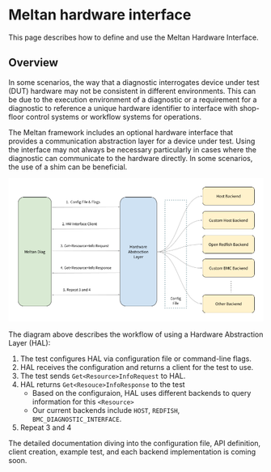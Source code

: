 # Meltan hardware interface



<!--*
freshness: { owner: 'yuanlinw' reviewed: '2021-09-20' }
*-->

This page describes how to define and use the Meltan Hardware Interface.

## Overview

In some scenarios, the way that a diagnostic interrogates device under test
(DUT) hardware may not be consistent in different environments. This can be due
to the execution environment of a diagnostic or a requirement for a diagnostic
to reference a unique hardware identifier to interface with shop-floor control
systems or workflow systems for operations.

The Meltan framework includes an optional hardware interface that provides a
communication abstraction layer for a device under test. Using the interface may
not always be necessary particularly in cases where the diagnostic can
communicate to the hardware directly. In some scenarios, the use of a shim can
be beneficial.

![hw_abstraction_layer](hardware_abstraction_layer.png)

The diagram above describes the workflow of using a Hardware Abstraction Layer
(HAL):

1.  The test configures HAL via configuration file or command-line flags.
2.  HAL receives the configuration and returns a client for the test to use.
3.  The test sends `Get<Resource>InfoRequest` to HAL.
4.  HAL returns `Get<Resouce>InfoResponse` to the test
    *   Based on the configuraion, HAL uses different backends to query
        information for this `<Resource>`
    *   Our current backends include `HOST`, `REDFISH`,
        `BMC_DIAGNOSTIC_INTERFACE`.
5.  Repeat 3 and 4



The detailed documentation diving into the configuration file, API definition,
client creation, example test, and each backend implementation is coming soon.
